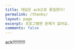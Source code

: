 ```yaml
---
title: 대답은 ack으로 통일한다!
permalink: /thanks/
layout: page
excerpt: 프로그램엔 문제가 없어요.
comments: false
---
```


ack!!!!!!!!!!